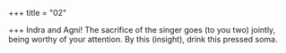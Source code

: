 +++
title = "02"

+++
Indra and Agni! The sacrifice of the singer goes (to you two) jointly,  being worthy of your attention.
By this (insight), drink this pressed soma.